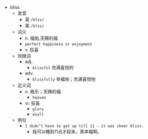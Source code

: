 - bliss
  - 发音
    - 英 `/blɪs/`
    - 美 `/blɪs/`
  - 词义
    - n. 福佑,天赐的福
    - `perfect happiness or enjoyment`
    - v. 狂喜
  - 同根词
    - adj.
      - `blissful` 充满喜悦的
    - adv.
      - `blissfully` 幸福地；充满喜悦地
  - 近义词
    - n. 极乐；天赐的福
      - `heaven`
    - vi. 狂喜
      - `glory`
      - `exult`
  - 例句
    - `I didn’t have to get up till 11 – it was sheer bliss.`
      - 我可以睡到11点才起来，真幸福啊。


